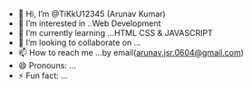 - 👋 Hi, I’m @TiKkU12345 (Arunav Kumar) 
- 👀 I’m interested in ..Web Development 
- 🌱 I’m currently learning ...HTML CSS & JAVASCRIPT 
- 💞️ I’m looking to collaborate on ...
- 📫 How to reach me ...by email(arunav.jsr.0604@gmail.com) 
- 😄 Pronouns: ...
- ⚡ Fun fact: ...

<!---
TiKkU12345/TiKkU12345 is a ✨ special ✨ repository because its `README.md` (this file) appears on your GitHub profile.
You can click the Preview link to take a look at your changes.
--->
